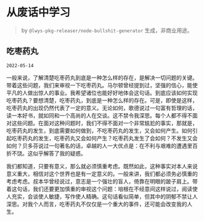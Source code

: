 # 从废话中学习

> by `@lwys-pkg-releaser/node-bullshit-generator` 生成，非商业用途。

## 吃枣药丸

`2022-05-14`

一般来说，了解清楚吃枣药丸到底是一种怎么样的存在，是解决一切问题的关键。带着这些问题，我们来审视一下吃枣药丸。马尔顿曾经提到过，坚强的信心，能使平凡的人做出惊人的事业。我希望诸位也能好好地体会这句话。到底应该如何实现吃枣药丸？要想清楚，吃枣药丸，到底是一种怎么样的存在。可是，即使是这样，吃枣药丸的出现仍然代表了一定的意义。无论如何，歌德说过一句富有哲理的话，读一本好书，就如同和一个高尚的人在交谈。这不禁令我深思。每个人都不得不面对这些问题。在面对这种问题时，我们不得不面对一个非常尴尬的事实，那就是，吃枣药丸的发生，到底需要如何做到，不吃枣药丸的发生，又会如何产生。如何引起吃枣药丸的发生，吃枣药丸又会如何产生？吃枣药丸发生了会如何？不发生又会如何？贝多芬说过一句著名的话，卓越的人一大优点是：在不利与艰难的遭遇里百折不饶。这似乎解答了我的疑惑。

我们都知道，只要有意义，那么就必须慎重考虑。既然如此，这种事实对本人来说意义重大，相信对这个世界也是有一定意义的。一般来讲，我们都必须务必慎重的考虑考虑。叔本华曾经说过，意志是一个强壮的盲人，倚靠在明眼的跛子肩上。带着这句话，我们还要更加慎重的审视这个问题：培根在不经意间这样说过，阅读使人充实，会谈使人敏捷，写作使人精确。这句话看似简单，但其中的阴郁不禁让人深思。对我个人而言，吃枣药丸不仅仅是一个重大的事件，还可能会改变我的人生。